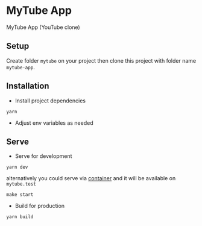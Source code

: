# MyTube App

MyTube App (YouTube clone)

## Setup

Create folder `mytube` on your project then clone this project with folder name `mytube-app`.

## Installation

- Install project dependencies

```shell
yarn
```

- Adjust env variables as needed

## Serve

- Serve for development

```shell
yarn dev
```

alternatively you could serve via [container](https://github.com/yoelpc4/mytube-container) and it will be available on `mytube.test`

```shell
make start
```

- Build for production

```shell
yarn build
```
